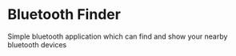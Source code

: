 # Bluetooth Finder
Simple bluetooth application which can find and show your nearby bluetooth devices
